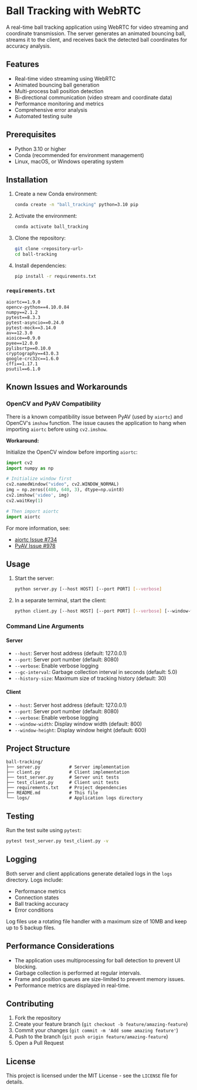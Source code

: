 # Ball Tracking with WebRTC

A real-time ball tracking application using WebRTC for video streaming and coordinate transmission. The server generates an animated bouncing ball, streams it to the client, and receives back the detected ball coordinates for accuracy analysis.

## Features

- Real-time video streaming using WebRTC
- Animated bouncing ball generation
- Multi-process ball position detection
- Bi-directional communication (video stream and coordinate data)
- Performance monitoring and metrics
- Comprehensive error analysis
- Automated testing suite

## Prerequisites

- Python 3.10 or higher
- Conda (recommended for environment management)
- Linux, macOS, or Windows operating system

## Installation

1. Create a new Conda environment:
    ```bash
    conda create -n "ball_tracking" python=3.10 pip
    ```

2. Activate the environment:
    ```bash
    conda activate ball_tracking
    ```

3. Clone the repository:
    ```bash
    git clone <repository-url>
    cd ball-tracking
    ```

4. Install dependencies:
    ```bash
    pip install -r requirements.txt
    ```

### `requirements.txt`
```plaintext
aiortc==1.9.0
opencv-python==4.10.0.84
numpy==2.1.2
pytest==8.3.3
pytest-asyncio==0.24.0
pytest-mock==3.14.0
av==12.3.0
aioice==0.9.0
pyee==12.0.0
pylibsrtp==0.10.0
cryptography==43.0.3
google-crc32c==1.6.0
cffi==1.17.1
psutil==6.1.0
```
## Known Issues and Workarounds

### OpenCV and PyAV Compatibility

There is a known compatibility issue between PyAV (used by `aiortc`) and OpenCV's `imshow` function. The issue causes the application to hang when importing `aiortc` before using `cv2.imshow`.

**Workaround:**

Initialize the OpenCV window before importing `aiortc`:
```python
import cv2
import numpy as np

# Initialize window first
cv2.namedWindow("video", cv2.WINDOW_NORMAL)
img = np.zeros((480, 640, 3), dtype=np.uint8)
cv2.imshow('video', img)
cv2.waitKey(1)

# Then import aiortc
import aiortc
```
For more information, see:

- [aiortc Issue #734](https://github.com/aiortc/aiortc/issues/734)
- [PyAV Issue #978](https://github.com/mikeboers/PyAV/issues/978)

## Usage

1. Start the server:
    ```bash
    python server.py [--host HOST] [--port PORT] [--verbose]
    ```

2. In a separate terminal, start the client:
    ```bash
    python client.py [--host HOST] [--port PORT] [--verbose] [--window-width WIDTH] [--window-height HEIGHT]
    ```

### Command Line Arguments

#### Server
- `--host`: Server host address (default: 127.0.0.1)
- `--port`: Server port number (default: 8080)
- `--verbose`: Enable verbose logging
- `--gc-interval`: Garbage collection interval in seconds (default: 5.0)
- `--history-size`: Maximum size of tracking history (default: 30)

#### Client
- `--host`: Server host address (default: 127.0.0.1)
- `--port`: Server port number (default: 8080)
- `--verbose`: Enable verbose logging
- `--window-width`: Display window width (default: 800)
- `--window-height`: Display window height (default: 600)

## Project Structure
```plaintext
ball-tracking/
├── server.py           # Server implementation
├── client.py           # Client implementation
├── test_server.py      # Server unit tests
├── test_client.py      # Client unit tests
├── requirements.txt    # Project dependencies
├── README.md           # This file
└── logs/               # Application logs directory
```

## Testing

Run the test suite using `pytest`:
```bash
pytest test_server.py test_client.py -v
```

## Logging

Both server and client applications generate detailed logs in the `logs` directory. Logs include:
- Performance metrics
- Connection states
- Ball tracking accuracy
- Error conditions

Log files use a rotating file handler with a maximum size of 10MB and keep up to 5 backup files.

## Performance Considerations

- The application uses multiprocessing for ball detection to prevent UI blocking.
- Garbage collection is performed at regular intervals.
- Frame and position queues are size-limited to prevent memory issues.
- Performance metrics are displayed in real-time.

## Contributing

1. Fork the repository
2. Create your feature branch (`git checkout -b feature/amazing-feature`)
3. Commit your changes (`git commit -m 'Add some amazing feature'`)
4. Push to the branch (`git push origin feature/amazing-feature`)
5. Open a Pull Request

## License

This project is licensed under the MIT License - see the `LICENSE` file for details.
